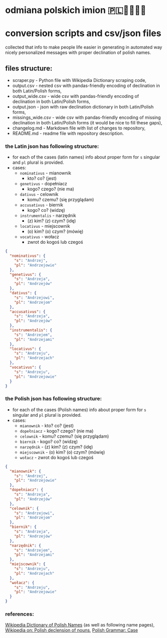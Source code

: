 odmiana polskich imion 🇵🇱💁‍♀️💁‍♂️
=================

# conversion scripts and csv/json files
collected that info to make people life easier in generating in automated way nicely personalized messages with proper declination of polish names.

## files structure:
* scraper.py - Python file with Wikipedia Dictionary scraping code, 
* output.csv - nested csv with pandas-friendly encoding of declination in both Latin/Polish forms,
* output_wide.csv - wide csv with pandas-friendly encoding of declination in both Latin/Polish forms,
* output.json - json with raw declination dictionary in both Latin/Polish forms,
* missings_wide.csv - wide csv with pandas-friendly encoding of missing declination in both Latin/Polish forms (it would be nice to fill these gaps),
* changelog.md - Markdown file with list of changes to repository, 
* README.md - readme file with repository description.

### the Latin json has following structure:
* for each of the cases (latin names) info about proper form for `s` singular and `pl` plural is provided.
* cases:
    * `nominativus` - mianownik
    	* kto? co? (jest)	
    * `genetivus` - dopełniacz
    	* kogo? czego? (nie ma) 
    * `dativus` - celownik
    	* komu? czemu? (się przyglądam)	
    * `accusativus` - biernik
    	* kogo? co? (widzę)	
    * `instrumentalis` - narzędnik
    	* (z) kim? (z) czym? (idę)	
    * `locativus` - miejscownik
    	* (o) kim? (o) czym? (mówię)	
    * `vocativus` - wołacz
    	* zwrot do kogoś lub czegoś

```json
{
  "nominativus": {
    "s": "Andrzej",
    "pl": "Andrzejowie"
  },
  "genetivus": {
    "s": "Andrzeja",
    "pl": "Andrzejów"
  },
  "dativus": {
    "s": "Andrzejowi",
    "pl": "Andrzejom"
  },
  "accusativus": {
    "s": "Andrzeja",
    "pl": "Andrzejów"
  },
  "instrumentalis": {
    "s": "Andrzejem",
    "pl": "Andrzejami"
  },
  "locativus": {
    "s": "Andrzeju",
    "pl": "Andrzejach"
  },
  "vocativus": {
    "s": "Andrzeju",
    "pl": "Andrzejowie"
  }
}
```
### the Polish json has following structure:
* for each of the cases (Polish names) info about proper form for `s` singular and `pl` plural is provided.
* cases:
    * `mianownik` - kto? co? (jest)	
    * `dopełniacz` - kogo? czego? (nie ma) 
    * `celownik` - komu? czemu? (się przyglądam)	
    * `biernik` - kogo? co? (widzę)	
    * `narzędnik` - (z) kim? (z) czym? (idę)	
    * `miejscownik` - (o) kim? (o) czym? (mówię)	
    * `wołacz` - zwrot do kogoś lub czegoś

```json
{
  "mianownik": {
    "s": "Andrzej",
    "pl": "Andrzejowie"
  },
  "dopełniacz": {
    "s": "Andrzeja",
    "pl": "Andrzejów"
  },
  "celownik": {
    "s": "Andrzejowi",
    "pl": "Andrzejom"
  },
  "biernik": {
    "s": "Andrzeja",
    "pl": "Andrzejów"
  },
  "narzędnik": {
    "s": "Andrzejem",
    "pl": "Andrzejami"
  },
  "miejscownik": {
    "s": "Andrzeju",
    "pl": "Andrzejach"
  },
  "wołacz": {
    "s": "Andrzeju",
    "pl": "Andrzejowie"
  }
}
```

### references:
[Wikipedia Dictionary of Polish Names](https://pl.wiktionary.org/wiki/Indeks:Polski_-_Imiona) (as well as following name pages), [Wikipedia on: Polish declension of nouns](https://en.wikipedia.org/wiki/Polish_grammar#Declension), [Polish Grammar: Case](https://www.youtube.com/watch?v=33FdP6q1D-c)

